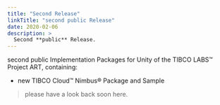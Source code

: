 ```yaml
---
title: "Second Release"
linkTitle: "second public Release"
date: 2020-02-06
description: >
  Second **public** Release.
---
```


second public Implementation Packages for Unity of the TIBCO LABS™ Project ART, containing:

- new TIBCO Cloud™ Nimbus® Package and Sample

> please have a look back soon here.
